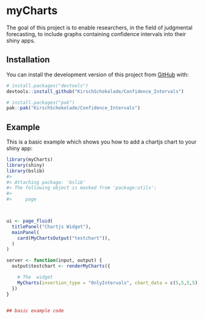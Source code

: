 
<!-- README.md is generated from README.Rmd. Please edit that file -->

# myCharts

<!-- badges: start -->
<!-- badges: end -->

The goal of this project is to enable researchers, in the field of
judgmental forecasting, to include graphs containing confidence
intervals into their shiny apps.

## Installation

You can install the development version of this project from
[GitHub](https://github.com/) with:

``` r
# install.packages("devtools")
devtools::install_github("KirschSchokolade/Confidence_Intervals")
```

``` r
# install.packages("pak")
pak::pak("KirschSchokolade/Confidence_Intervals")
```

## Example

This is a basic example which shows you how to add a chartjs chart to
your shiny app:

``` r
library(myCharts)
library(shiny)
library(bslib)
#> 
#> Attaching package: 'bslib'
#> The following object is masked from 'package:utils':
#> 
#>     page



ui <- page_fluid(
  titlePanel("Chartjs Widget"),
  mainPanel(
    card(MyChartsOutput("testchart")),
  )
)

server <- function(input, output) {
  output$testchart <- renderMyCharts({

    # The  widget
    MyCharts(insertion_type = "OnlyIntervals", chart_data = c(5,5,5,5), top_band= c(6,6,6,6), bottom_band = c(4,4,4,4), labels= c("Eins", "zwei", "drei", "vier", "sechs"))
  })
}


## basic example code
```
